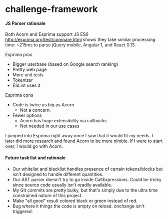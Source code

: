 # challenge-framework

#### JS Parser rationale
Both Acorn and Esprima support JS ES6
http://esprima.org/test/compare.html shows they take similar processing time: ~215ms to parse jQuery mobile, Angular 1, and React 0.13.

Esprima pros
* Bigger userbase (based on Google search ranking)
* Pretty web page
* More unit tests
* Tokenizer
* ESLint uses it

Esprima cons
* Code is twice as big as Acorn
	* Not a concern.
* Fewer options
	* Acorn has huge extensibility via callbacks
	* Not needed in our use cases

I jumped into Esprima right away once I saw that it would fit my needs. I later did more research and found Acorn to be more nimble. If I were to start over, I would go with Acorn. 

#### Future task list and rationale
* Our whitelist and blacklist handles presence of certain tokens/blocks but isn't designed to handle different quantities. 
* Our AST parser doesn't try to go inside CallExpressions. Could be tricky since source code usually isn't readily available.
* My Git commits are pretty bulky, but that's simply due to the ultra time constrained nature of this project.
* Make "all good" result colored black or green instead of red.
* Bug where it things the code is empty on reload. onchange isn't triggered.